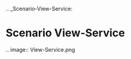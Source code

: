 .. _Scenario-View-Service:

Scenario View-Service
====================

.. image:: View-Service.png


